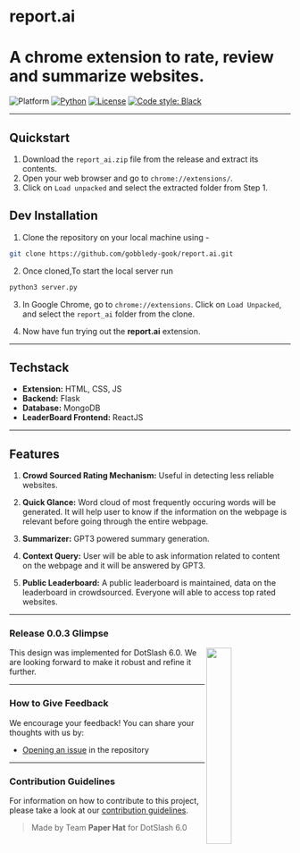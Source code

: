# **report.ai**

# A chrome extension to rate, review and summarize websites.

![Platform](https://img.shields.io/badge/Platform-Linux%20%7C%20macOS%20%7C%20Windows-informational)
[![Python](https://img.shields.io/badge/Python-%203.8%20%7C%203.9%20%7C%203.10-informational)](https://www.python.org/)
[![License](https://img.shields.io/badge/License-MIT-green)](https://github.com/gobbledy-gook/report.ai/blob/main/LICENSE)
[![Code style: Black](https://img.shields.io/badge/Code%20style-Black-000.svg)](https://github.com/psf/black)

---
## Quickstart
1. Download the `report_ai.zip` file from the release and extract its contents.
2. Open your web browser and go to `chrome://extensions/`.
3. Click on `Load unpacked` and select the extracted folder from Step 1.

## **Dev Installation**

1. Clone the repository on your local machine using -

```bash
git clone https://github.com/gobbledy-gook/report.ai.git
```

2. Once cloned,To start the local server run

```bash
python3 server.py
```

3. In Google Chrome, go to `chrome://extensions`. Click on `Load Unpacked`, and select the `report_ai` folder from the clone.

4. Now have fun trying out the **report.ai** extension.

---

## **Techstack**

- **Extension:** HTML, CSS, JS
- **Backend:** Flask
- **Database:** MongoDB
- **LeaderBoard Frontend:** ReactJS

---

## **Features**

1. **Crowd Sourced Rating Mechanism:** Useful in detecting less reliable websites.

2. **Quick Glance:** Word cloud of most frequently occuring words will be generated. It will help user to know if the information on the webpage is relevant before going through the entire webpage.

3. **Summarizer:** GPT3 powered summary generation.

4. **Context Query:** User will be able to ask information related to content on the webpage and it will be answered by GPT3.

5. **Public Leaderboard:** A public leaderboard is maintained, data on the leaderboard in crowdsourced. Everyone will able to access top rated websites.

---
### Release 0.0.3 Glimpse

<div>
  <img align = "right" src = "https://github.com/gobbledy-gook/report.ai/assets/96362727/de29b848-00d5-49f2-93e4-7f82290b506a.png" width = "30%">
<span>This design was implemented for DotSlash 6.0. We are looking forward to make it robust and refine it further.</span>
</div>



---

### How to Give Feedback

We encourage your feedback! You can share your thoughts with us by:

- [Opening an issue](https://github.com/IceKhan13/purplecaffeine/issues) in the repository

---

### Contribution Guidelines

For information on how to contribute to this project, please take a look at our [contribution guidelines](https://github.com/IceKhan13/purplecaffeine/blob/main/CONTRIBUTING.md).

> Made by Team **Paper Hat** for DotSlash 6.0
